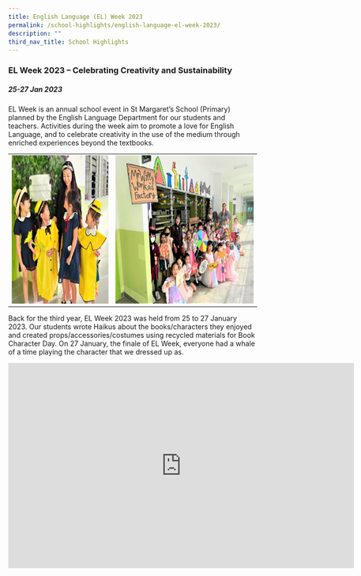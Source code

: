 ```yaml
---
title: English Language (EL) Week 2023
permalink: /school-highlights/english-language-el-week-2023/
description: ""
third_nav_title: School Highlights
---
```

### EL Week 2023 – Celebrating Creativity and Sustainability

##### 25-27 Jan 2023

EL Week is an annual school event in St Margaret’s School (Primary) planned by the English Language Department for our students and teachers. Activities during the week aim to promote a love for English Language, and to celebrate creativity in the use of the medium through enriched experiences beyond the textbooks.  

<table>
<tbody><tr>
		<td><img alt="elweek01" src="/images/EL%20Week%202023/elweek_01.jpeg" style="width:350px;height:300px;"> </td>
		<td><img alt="elweek02" src="/images/EL%20Week%202023/elweek_02.jpeg" style="width:500px;height:300px;"> </td>
</tr></tbody></table>
  
Back for the third year, EL Week 2023 was held from 25 to 27 January 2023. Our students wrote Haikus about the books/characters they enjoyed and created props/accessories/costumes using recycled materials for Book Character Day. On 27 January, the finale of EL Week, everyone had a whale of a time playing the character that we dressed up as.

<center>
<iframe width="700" height="415" src="https://www.youtube.com/embed/g7Db5BlUDiA" title="YouTube video player" frameborder="0" allow="accelerometer; autoplay; clipboard-write; encrypted-media; gyroscope; picture-in-picture; web-share" allowfullscreen=""></iframe>
</center>